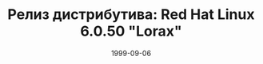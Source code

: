 ---
layout: post
title: "Релиз дистрибутива: Red Hat Linux 6.0.50 \"Lorax\""
date: 1999-09-06   
---